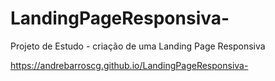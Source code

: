 # LandingPageResponsiva-
Projeto de Estudo - criação de uma Landing Page Responsiva

https://andrebarroscg.github.io/LandingPageResponsiva-
